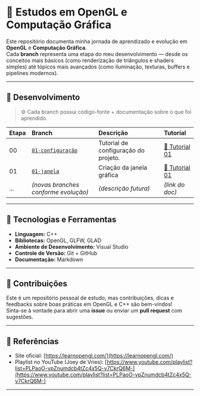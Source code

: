 ﻿# 🧠 Estudos em OpenGL e Computação Gráfica

Este repositório documenta minha jornada de aprendizado e evolução em **OpenGL** e **Computação Gráfica**.  
Cada **branch** representa uma etapa do meu desenvolvimento — desde os conceitos mais básicos (como renderização de triângulos e shaders simples) até tópicos mais avançados (como iluminação, texturas, buffers e pipelines modernos).

---

## 🌿 Desenvolvimento

> ⚙️ Cada branch possui código-fonte + documentação sobre o que foi aprendido.

| Etapa | Branch | Descrição | Tutorial |
|:------|:--------|:-----------|:----------|
| 00 | [`01-configuração`](#) | Tutorial de configuração do projeto. | [📄 Tutorial 01](./docs/00-configuração.md) |
| 01 | [`01-janela`](#) | Criação da janela gráfica | [📄 Tutorial 01](./docs/01-janela.md) |
| ... | *(novas branches conforme evolução)* | *(descrição futura)* | *(link do doc)* |

---

## 🧩 Tecnologias e Ferramentas

- **Linguagem:** C++  
- **Bibliotecas:** OpenGL, GLFW, GLAD  
- **Ambiente de Desenvolvimento:** Visual Studio
- **Controle de Versão:** Git + GitHub  
- **Documentação:** Markdown


---

## 🤝 Contribuições

Este é um repositório pessoal de estudo, mas contribuições, dicas e feedbacks sobre boas práticas em OpenGL e C++ são bem-vindos!  
Sinta-se à vontade para abrir uma **issue** ou enviar um **pull request** com sugestões.

---

## 🔗 Referências

- Site oficial: [https://learnopengl.com/](https://learnopengl.com/)
- Playlist no YouTube (Joey de Vries): [https://www.youtube.com/playlist?list=PLPaoO-vpZnumdcb4tZc4x5Q-v7CkrQ6M-](https://www.youtube.com/playlist?list=PLPaoO-vpZnumdcb4tZc4x5Q-v7CkrQ6M-)

---



